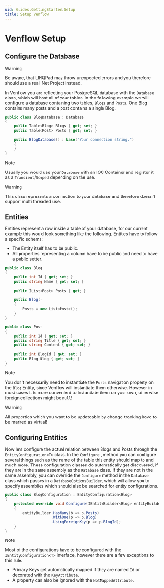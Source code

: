 ```yaml
---
uid: Guides.GettingStarted.Setup
title: Setup Venflow
---
```


# Venflow Setup

## Configure the Database

> [!WARNING] 
> Be aware, that LINQPad may throw unexpected errors and you therefore should use a real .Net Project instead.

In Venflow you are reflecting your PostgreSQL database with the `Database` class, which will host all of your tables. In the following example we will configure a database containing two tables, `Blogs` and `Posts`. One Blog contains many posts and a post contains a single Blog.

```cs
public class BlogDatabase : Database
{
    public Table<Blog> Blogs { get; set; }
    public Table<Post> Posts { get; set; }

    public BlogDatabase() : base("Your connection string.")
    {
    }
}
```
> [!NOTE] 
> Usually you would use your `Database` with an IOC Container and register it as a `Transient`/`Scoped` depending on the use.

> [!WARNING] 
> This class represents a connection to your database and therefore doesn't support multi threaded use.

## Entities

Entities represent a row inside a table of your database, for our current example this would look something like the following. Entities have to follow a specific schema:

- The Entity itself has to be public.
- All properties representing a column have to be public and need to have a public setter.

```cs
public class Blog
{
    public int Id { get; set; }
    public string Name { get; set; }
    
    public IList<Post> Posts { get; }
    
    public Blog()
    {
        Posts = new List<Post>();
    }
}

public class Post
{
    public int Id { get; set; }
    public string Title { get; set; }
    public string Content { get; set; }
    
    public int BlogId { get; set; }
    public Blog Blog { get; set; }
}
```

> [!NOTE] 
> You don't necessarily need to instantiate the `Posts` navigation property on the `Blog` Entity, since Venflow will instantiate them otherwise. However in most cases it is more convenient to instantiate them on your own, otherwise foreign collections might be `null`!

> [!WARNING] 
> All properties which you want to be updateable by change-tracking have to be marked as virtual!

## Configuring Entities

Now lets configure the actual relation between Blogs and Posts through the `EntityConfiguration<T>` class. In the `Configure` , method you can configure several things such as the name of the table this entity should map to and much more. These configuration classes do automatically get discovered, if they are in the same assembly as the `Database` class. If they are not in the same assembly, you can override the `Configure` method in the `Database` class which passes in a `DatabaseOptionsBuilder`, which will allow you to specify assemblies which should also be searched for entity configurations.

```cs
public class BlogConfiguration : EntityConfiguration<Blog>
{
    protected override void Configure(IEntityBuilder<Blog> entityBuilder)
    {
        entityBuilder.HasMany(b => b.Posts)
                     .WithOne(p => p.Blog)
                     .UsingForeignKey(p => p.BlogId);
    }
}
```

> [!NOTE] 
> Most of the configurations have to be configured with the `IEntityConfiguration<T>` interface, however there are a few exceptions to this rule.
>
> - Primary Keys get automatically mapped if they are named `Id` or decorated with the `KeyAttribute`.
> - A property can also be ignored with the `NotMappedAttribute`.